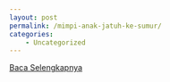 ```yaml
---
layout: post
permalink: /mimpi-anak-jatuh-ke-sumur/
categories:
    - Uncategorized
---
```


[Baca Selengkapnya](/03)
